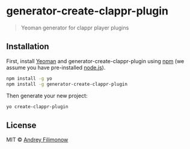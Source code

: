 # generator-create-clappr-plugin

> Yeoman generator for clappr player plugins

## Installation

First, install [Yeoman](http://yeoman.io) and generator-create-clappr-plugin using [npm](https://www.npmjs.com/) (we assume you have pre-installed [node.js](https://nodejs.org/)).

```bash
npm install -g yo
npm install -g generator-create-clappr-plugin
```

Then generate your new project:

```bash
yo create-clappr-plugin
```

## License

MIT © [Andrey Filimonow]()


[npm-image]: https://badge.fury.io/js/generator-create-clappr-plugin.svg
[npm-url]: https://npmjs.org/package/generator-create-clappr-plugin
[travis-image]: https://travis-ci.org/andrefilimono/generator-create-clappr-plugin.svg?branch=master
[travis-url]: https://travis-ci.org/andrefilimono/generator-create-clappr-plugin
[daviddm-image]: https://david-dm.org/andrefilimono/generator-create-clappr-plugin.svg?theme=shields.io
[daviddm-url]: https://david-dm.org/andrefilimono/generator-create-clappr-plugin
[coveralls-image]: https://coveralls.io/repos/andrefilimono/generator-create-clappr-plugin/badge.svg
[coveralls-url]: https://coveralls.io/r/andrefilimono/generator-create-clappr-plugin
